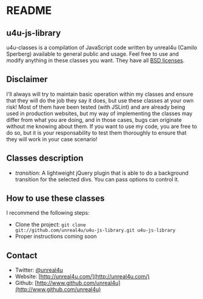README
==============

u4u-js-library
--------------

u4u-classes is a compilation of JavaScript code written by unreal4u (Camilo Sperberg) available to general public and
usage. Feel free to use and modify anything in these classes you want. They have all 
[BSD licenses](http://en.wikipedia.org/wiki/BSD_licenses).

Disclaimer
--------------

I'll always will try to maintain basic operation within my classes and ensure that they will do the job they say it does,
but use these classes at your own risk! Most of them have been tested (with JSLint) and are already being used in
production websites, but my way of implementing the classes may differ from what you are doing, and in those cases, bugs
can originate without me knowing about them. If you want to use my code, you are free to do so, but it is your
responsability to test them thoroughly to ensure that they will work in your case scenario!

Classes description
--------------

* *transition*: A lightweight jQuery plugin that is able to do a background transition for the selected divs. You can
  pass options to control it.

How to use these classes
--------------

I recommend the following steps: 
* Clone the project: <code>git clone git://github.com/unreal4u/u4u-js-library.git u4u-js-library</code>
* Proper instructions coming soon

Contact
--------------

* Twitter: [@unreal4u](http://twitter.com/unreal4u)
* Website: [http://unreal4u.com/](http://unreal4u.com/)
* Github:  [http://www.github.com/unreal4u](http://www.github.com/unreal4u)
